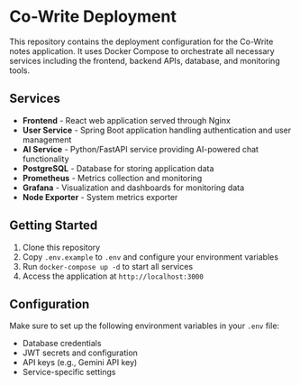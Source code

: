 # Co-Write Deployment

This repository contains the deployment configuration for the Co-Write notes application. It uses Docker Compose to orchestrate all necessary services including the frontend, backend APIs, database, and monitoring tools.

## Services

- **Frontend** - React web application served through Nginx
- **User Service** - Spring Boot application handling authentication and user management
- **AI Service** - Python/FastAPI service providing AI-powered chat functionality
- **PostgreSQL** - Database for storing application data
- **Prometheus** - Metrics collection and monitoring
- **Grafana** - Visualization and dashboards for monitoring data
- **Node Exporter** - System metrics exporter

## Getting Started

1. Clone this repository
2. Copy `.env.example` to `.env` and configure your environment variables
3. Run `docker-compose up -d` to start all services
4. Access the application at `http://localhost:3000`

## Configuration

Make sure to set up the following environment variables in your `.env` file:
- Database credentials
- JWT secrets and configuration
- API keys (e.g., Gemini API key)
- Service-specific settings
